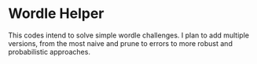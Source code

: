 # Wordle Helper
This codes intend to solve simple wordle challenges. I plan to add multiple versions, from the most naive and prune to errors to more robust and probabilistic approaches.
